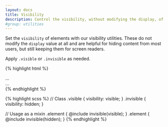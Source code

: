 ```yaml
---
layout: docs
title: Visibility
description: Control the visibility, without modifying the display, of elements with visibility utilities.
#group: utilities
---
```


Set the `visibility` of elements with our visibility utilities. These do not modify the `display` value at all and are helpful for hiding content from most users, but still keeping them for screen readers.

Apply `.visible` or `.invisible` as needed.

{% highlight html %}
<div class="visible">...</div>
<div class="invisible">...</div>
{% endhighlight %}

{% highlight scss %}
// Class
.visible {
  visibility: visible;
}
.invisible {
  visibility: hidden;
}

// Usage as a mixin
.element {
  @include invisible(visible);
}
.element {
  @include invisible(hidden);
}
{% endhighlight %}
